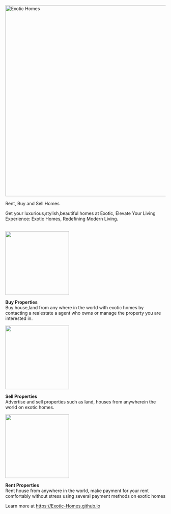 <img src="https://github.com/Exotic-Homes/.github/blob/main/profile/Exotic%20Homes.transparent.png" alt="Exotic Homes" width="600">

Rent, Buy and Sell Homes

Get your luxurious,stylish,beautiful homes at Exotic,
Elevate Your Living Experience: Exotic Homes, Redefining Modern Living.

<br>

<img src="https://github.com/Exotic-Homes/.github/blob/main/profile/1.png" width="200">

**Buy Properties** <br>
Buy house,land from any where in the world with exotic homes by contacting a realestate a agent who owns or manage the property you are interested in.

<img src="https://github.com/Exotic-Homes/.github/blob/main/profile/2.png" width="200">

**Sell Properties** <br>
Advertise and sell properties such as land, houses from anywherein the world on exotic homes.

<img src="https://github.com/Exotic-Homes/.github/blob/main/profile/3.png" width="200">

**Rent Properties** <br>
Rent house from anywhere in the world, make payment for your rent comfortably without stress using several payment methods on exotic homes

Learn more at https://Exotic-Homes.github.io

